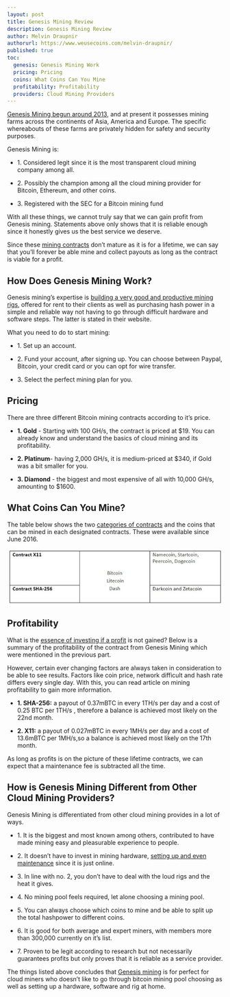 ```yaml
---
layout: post
title: Genesis Mining Review
description: Genesis Mining Review
author: Melvin Draupnir
authorurl: https://www.weusecoins.com/melvin-draupnir/
published: true
toc:
  genesis: Genesis Mining Work
  pricing: Pricing
  coins: What Coins Can You Mine
  profitability: Profitability
  providers: Cloud Mining Providers
---
```


<p><a href="/http://geni.us/genesismining">Genesis Mining begun around 2013</a>, and at present it possesses mining farms across the continents of Asia, America and Europe. The specific whereabouts of these farms are privately hidden for safety and security purposes.</p>
 
<p>Genesis Mining is:</p>
<ul>
<li><p>1. Considered legit since it is the most transparent cloud mining company among all.</p></li>
<li><p>2. Possibly the champion among all the cloud mining provider for Bitcoin, Ethereum, and other coins.</p></li>
<li><p>3. Registered with the SEC for a Bitcoin mining fund</p></li>
</ul>
<p>With all these things, we cannot truly say that we can gain profit from Genesis mining. Statements above only shows that it is reliable enough since it honestly gives us the best service we deserve.</p>
 
<p>Since these <a href="/bitcoin-predictions-from-reserve-bank-of-india">mining contracts</a> don’t mature as it is for a lifetime, we can say that you’ll forever be able mine and collect payouts as long as the contract is viable for a profit.</p>
 
<h2 id="genesis">How Does Genesis Mining Work?</h2>

<p>Genesis mining’s expertise is <a href="/why-bitcoin-bill-of-north-dakota-is-failure">building a very good and productive mining rigs</a>, offered for rent to their clients as well as purchasing hash power in a simple and reliable way not having to go through difficult hardware and software steps. The latter is stated in their website.</p>
 
What you need to do to start mining:
<ul>
<li><p>1. Set up an account.</p></li>
<li><p>2. Fund your account, after signing up. You can choose between Paypal, Bitcoin, your credit card or you can opt for wire transfer.</p></li>
<li><p>3. Select the perfect mining plan for you.</p></li>
</ul>
<h2 id="pricing">Pricing</h2>

<p>There are three different Bitcoin mining contracts according to it’s price.</p>
<ul>
<li><p><strong>1. Gold</strong> - Starting with 100 GH/s, the contract is priced at $19. You can already know and understand the basics of cloud mining and its profitability.</p></li>
<li><p><strong>2. Platinum</strong>- having 2,000 GH/s, it is medium-priced at $340, if Gold was a bit smaller for you.</p></li>
<li><p><strong>3. Diamond</strong> - the biggest and most expensive of all with 10,000 GH/s, amounting to $1600.</p></li>
</ul>
<h2 id="coins">What Coins Can You Mine?</h2>

<p>The table below shows the two <a href="/beijing-threatens-shut-down-bitcoin-exchanges">categories of contracts</a> and the coins that can be mined in each designated contracts. These were available since June 2016.</p>

<p><center><img src="/images/genesis-review-1.jpg" alt="genesis mining review"/></center></p>

<h2 id="profitability">Profitability</h2>

<p>What is the <a href="/bitcoin-gambling-investments-512">essence of investing if a profit</a> is not gained? Below is a summary of the profitability of the contract from Genesis Mining which were mentioned in the previous part.</p>

<p>However, certain ever changing factors are always taken in consideration to be able to see results. Factors like coin price, network difficult and hash rate differs every single day. With this, you can read article on mining profitability to gain more information.</p>
<ul>
<li><p><strong>1. SHA-256:</strong> a payout of 0.37mBTC in every 1TH/s per day and a cost of 0.25 BTC per 1TH/s , therefore a balance is achieved most likely on the 22nd month.</p></li>
<li><p><strong>2. X11:</strong> a payout of 0.027mBTC in every 1MH/s per day and a cost of 13.6mBTC per 1MH/s,so a balance is achieved most likely on the 17th month.</p></li>
</ul>
<p>As long as profits is on the picture of these lifetime contracts, we can expect that a maintenance fee is subtracted all the time.</p>

<h2 id="providers">How is Genesis Mining Different from Other Cloud Mining Providers?</h2>
 
<p>Genesis Mining is differentiated from other cloud mining provides in a lot of ways.</p>
<ul>
<li><p>1. It is the biggest and most known among others, contributed to have made mining easy and pleasurable experience to people.</p></li>
<li><p>2. It doesn’t have to invest in mining hardware, <a href="/bitcoinminer/blob/gh-pages/_posts/2017-02-14-irb-warns-against-bitcoin-breaks-usd-1000">setting up and even maintenance</a> since it is just online.</p></li>
<li><p>3. In line with no. 2, you don’t have to deal with the loud rigs and the heat it gives.</p></li>
<li><p>4. No mining pool feels required, let alone choosing a mining pool.</p></li>
<li><p>5. You can always choose which coins to mine and be able to split up the total hashpower to different coins.</p></li>
<li><p>6. It is good for both average and expert miners, with members more than 300,000 currently on it’s list.</p></li>
<li><p>7. Proven to be legit according to research but not necessarily guarantees profits but only proves that it is reliable as a service provider.</p></li>
</ul>
<p>The things listed above concludes that <a href="/what-is-bitcoin-mining-and-how-to-be-a-bitcoin-miner">Genesis mining</a> is for perfect for cloud miners who doesn’t like to go through bitcoin mining pool choosing as well as setting up a hardware, software and rig at home.</p>
